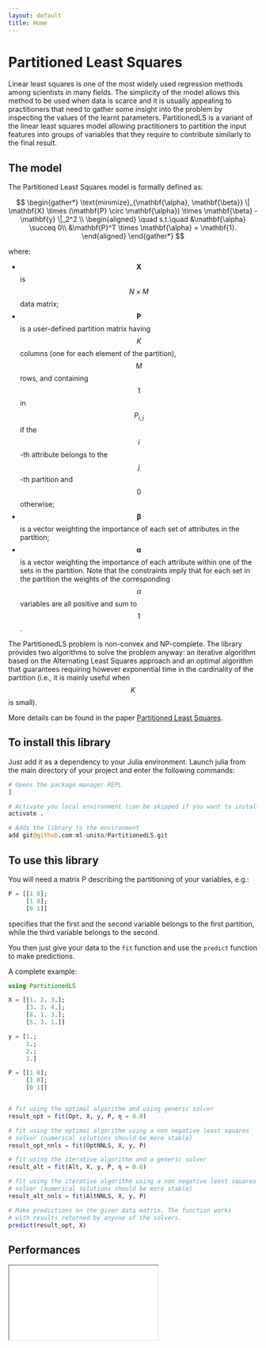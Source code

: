 ```yaml
---
layout: default
title: Home
---
```


  <script src="https://cdn.mathjax.org/mathjax/latest/MathJax.js?config=TeX-AMS-MML_HTMLorMML" type="text/javascript"></script>

# Partitioned Least Squares

Linear least squares is one of the most widely used regression methods among scientists in many fields. The simplicity of the model allows this method to be used when data is scarce and it is usually appealing to practitioners that need to gather some insight into the problem by inspecting the values of the learnt parameters. PartitionedLS is a variant of the linear least squares model allowing practitioners to partition the input features into groups of variables that they require to contribute similarly to the final result. 

## The model

The Partitioned Least Squares model is formally defined as:

$$
\begin{gather*}
\text{minimize}_{\mathbf{\alpha}, \mathbf{\beta}} \| \mathbf{X} \times (\mathbf{P} \circ \mathbf{\alpha}) \times \mathbf{\beta} - \mathbf{y} \|_2^2 \\
\begin{aligned}
\quad s.t.\quad  &\mathbf{\alpha}  \succeq 0\\
                    &\mathbf{P}^T \times \mathbf{\alpha} = \mathbf{1}.
\end{aligned}
\end{gather*}
$$

where: 

- $$\mathbf{X}$$ is $$N \times M$$ data matrix;
- $$\mathbf{P}$$ is a user-defined partition matrix having $$K$$ columns (one for each element of the partition), $$M$$ rows, and containing $$1$$ in $$P_{i,j}$$ if the $$i$$-th attribute belongs to the $$j$$-th partition and $$0$$ otherwise;
- $$\mathbf{\beta}$$ is a vector weighting the importance of each set of attributes in the partition;
- $$\mathbf{\alpha}$$ is a vector weighting the importance of each attribute within one of the sets in the partition. Note that the constraints imply that for each set in the partition the weights of the corresponding $$\alpha$$ variables are all positive and sum to $$1$$.

The PartitionedLS problem is non-convex and NP-complete. The library provides two algorithms to solve the problem anyway: an iterative algorithm based on the Alternating Least Squares approach and an optimal algorithm that guarantees requiring however exponential time in the cardinality of the partition (i.e., it is mainly useful when $$K$$ is small).

More details can be found in the paper [Partitioned Least Squares](https://arxiv.org/abs/2006.16202).

## To install this library

Just add it as a dependency to your Julia environment. Launch julia from the main directory of your project and enter the following commands:

```julia
# Opens the package manager REPL
]

# Activate you local environment (can be skipped if you want to install the library globally)
activate .

# Adds the library to the environment
add git@github.com:ml-unito/PartitionedLS.git
```

## To use this library

You will need a matrix P describing the partitioning of your variables, e.g.:

```julia
P = [[1 0]; 
     [1 0]; 
     [0 1]]
```

specifies that the first and the second variable belongs to the first partition, while the third variable belongs to the second.

You then just give your data to the `fit` function and use the `predict` function to make predictions. 

A complete example:

```julia
using PartitionedLS

X = [[1. 2. 3.]; 
     [3. 3. 4.]; 
     [8. 1. 3.]; 
     [5. 3. 1.]]

y = [1.; 
     1.; 
     2.; 
     3.]

P = [[1 0]; 
     [1 0]; 
     [0 1]]


# fit using the optimal algorithm and using generic solver
result_opt = fit(Opt, X, y, P, η = 0.0)

# fit using the optimal algorithm using a non negative least squares
# solver (numerical solutions should be more stable)
result_opt_nnls = fit(OptNNLS, X, y, P)

# fit using the iterative algorithm and a generic solver
result_alt = fit(Alt, X, y, P, η = 0.0)

# fit using the iterative algorithm using a non negative least squares
# solver (numerical solutions should be more stable)
result_alt_nnls = fit(AltNNLS, X, y, P)

# Make predictions on the given data matrix. The function works
# with results returned by anyone of the solvers.
predict(result_opt, X)
```

## Performances

<iframe src="BnB.html"></iframe>